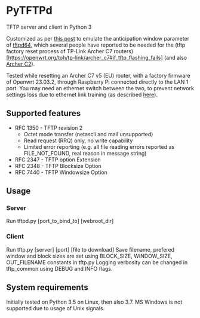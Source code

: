 # PyTFTPd
TFTP server and client in Python 3

Customized as per [this post](https://forum.openwrt.org/t/tftp-download-from-tp-link-archer-c2-does-not-work-properly/65531/30) to emulate the anticipation window parameter of [tftpd64](https://pjo2.github.io/tftpd64/), which several people have reported to be needed for the (tftp factory reset process of TP-Link Archer C7 routers)[https://openwrt.org/toh/tp-link/archer_c7#if_tftp_flashing_fails] (and also [Archer C2](https://forum.openwrt.org/t/tftp-download-from-tp-link-archer-c2-does-not-work-properly/65531/23)).

Tested while resetting an Archer C7 v5 (EU) router, with a factory firmware of Openwrt 23.03.2, through Raspberry Pi connected directly to the LAN 1 port. You may need an ethernet switch between the two, to prevent network settings loss due to ethernet link training (as described [here](https://forum.openwrt.org/t/tftp-download-from-tp-link-archer-c2-does-not-work-properly/65531/2)).

## Supported features
* RFC 1350 - TFTP revision 2
  * Octet mode transfer (netascii and mail unsupported)
  * Read request (RRQ) only, no write capability
  * Limited error reporting (e.g. all file reading errors reported as FILE_NOT_FOUND, real reason in message string)
* RFC 2347 - TFTP option Extension
* RFC 2348 - TFTP Blocksize Option
* RFC 7440 - TFTP Windowsize Option

## Usage
### Server
Run tftpd.py [port_to_bind_to] [webroot_dir]

### Client
Run tftp.py [server] [port] [file to download]
Save filename, prefered window and block sizes are set using BLOCK_SIZE, WINDOW_SIZE, OUT_FILENAME constants in tftp.py
Logging verbosity can be changed in tftp_common using DEBUG and INFO flags.

## System requirements
Initially tested on Python 3.5 on Linux, then also 3.7. MS Windows is not supported due to usage of Unix signals.
